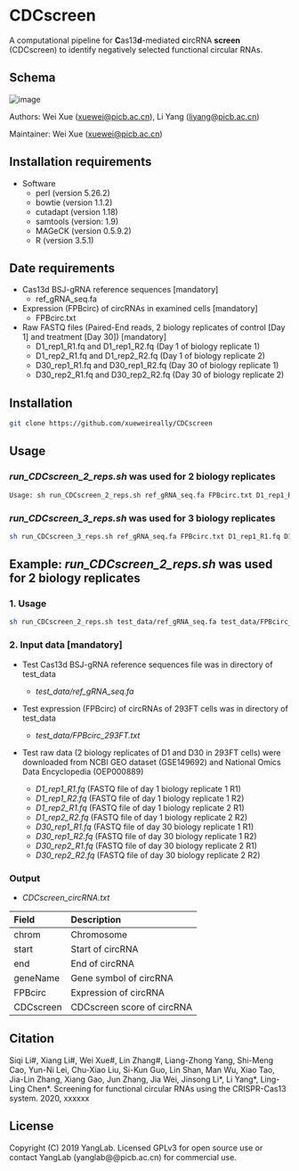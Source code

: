 # CDCscreen
A computational pipeline for **C**as13**d**-mediated **c**ircRNA **screen** (CDCscreen) to identify negatively selected functional circular RNAs.


## Schema
![image](https://github.com/xueweireally/CDCscreen/blob/master/doc/CDCscreen_pipeline.jpg)

Authors: Wei Xue (xuewei@picb.ac.cn), Li Yang (liyang@picb.ac.cn)

Maintainer: Wei Xue (xuewei@picb.ac.cn)

## Installation requirements
* Software
    - perl (version 5.26.2)
    - bowtie (version 1.1.2)
    - cutadapt (version 1.18)
    - samtools (version: 1.9)
    - MAGeCK (version 0.5.9.2)
    - R (version 3.5.1)

## Date requirements
* Cas13d BSJ-gRNA reference sequences [mandatory]
    - ref_gRNA_seq.fa
* Expression (FPBcirc) of circRNAs in examined cells [mandatory]
    - FPBcirc.txt
* Raw FASTQ files (Paired-End reads, 2 biology replicates of control [Day 1] and treatment [Day 30]) [mandatory]
    - D1_rep1_R1.fq and D1_rep1_R2.fq (Day 1 of biology replicate 1) 
    - D1_rep2_R1.fq and D1_rep2_R2.fq (Day 1 of biology replicate 2)
    - D30_rep1_R1.fq and D30_rep1_R2.fq (Day 30 of biology replicate 1)
    - D30_rep2_R1.fq and D30_rep2_R2.fq (Day 30 of biology replicate 2)

## Installation
```bash
git clone https://github.com/xueweireally/CDCscreen
```

## Usage
### *run_CDCscreen_2_reps.sh* was used for 2 biology replicates
```bash
Usage: sh run_CDCscreen_2_reps.sh ref_gRNA_seq.fa FPBcirc.txt D1_rep1_R1.fq D1_rep1_R2.fq D1_rep2_R1.fq D1_rep2_R2.fq D30_rep1_R1.fq D30_rep1_R2.fq D30_rep2_R1.fq D30_rep2_R2.fq
```

### *run_CDCscreen_3_reps.sh* was used for 3 biology replicates
```bash
sh run_CDCscreen_3_reps.sh ref_gRNA_seq.fa FPBcirc.txt D1_rep1_R1.fq D1_rep1_R2.fq D1_rep2_R1.fq D1_rep2_R2.fq D1_rep3_R1.fq D1_rep3_R2.fq D30_rep1_R1.fq D30_rep1_R2.fq D30_rep2_R1.fq D30_rep2_R2.fq D30_rep3_R1.fq D30_rep3_R2.fq
```

## Example: *run_CDCscreen_2_reps.sh* was used for 2 biology replicates

### 1. Usage
```bash
sh run_CDCscreen_2_reps.sh test_data/ref_gRNA_seq.fa test_data/FPBcirc_293FT.txt D1_rep1_R1.fq D1_rep1_R2.fq D1_rep2_R1.fq D1_rep2_R2.fq D30_rep1_R1.fq D30_rep1_R2.fq D30_rep2_R1.fq D30_rep2_R2.fq
```

### 2. Input data [mandatory]
* Test Cas13d BSJ-gRNA reference sequences file was in directory of test_data
    - *test_data/ref_gRNA_seq.fa*

* Test expression (FPBcirc) of circRNAs of 293FT cells was in directory of test_data
    - *test_data/FPBcirc_293FT.txt*

* Test raw data (2 biology replicates of D1 and D30 in 293FT cells) were downloaded from NCBI GEO dataset (GSE149692) and National Omics Data Encyclopedia (OEP000889)
    - *D1_rep1_R1.fq* (FASTQ file of day 1 biology replicate 1 R1)
    - *D1_rep1_R2.fq* (FASTQ file of day 1 biology replicate 1 R2)
    - *D1_rep2_R1.fq* (FASTQ file of day 1 biology replicate 2 R1)
    - *D1_rep2_R2.fq* (FASTQ file of day 1 biology replicate 2 R2)
    - *D30_rep1_R1.fq* (FASTQ file of day 30 biology replicate 1 R1)
    - *D30_rep1_R2.fq* (FASTQ file of day 30 biology replicate 1 R2)
    - *D30_rep2_R1.fq* (FASTQ file of day 30 biology replicate 2 R1)
    - *D30_rep2_R2.fq* (FASTQ file of day 30 biology replicate 2 R2)

### Output
* *CDCscreen_circRNA.txt*

| Field       | Description                      |
| :---------- | :--------------------------------|
| chrom       | Chromosome                       |
| start       | Start of circRNA                 |
| end         | End of circRNA                   |
| geneName    | Gene symbol of circRNA           |
| FPBcirc     | Expression of circRNA            |
| CDCscreen   | CDCscreen score of circRNA       |


## Citation
Siqi Li#, Xiang Li#, Wei Xue#, Lin Zhang#, Liang-Zhong Yang, Shi-Meng Cao, Yun-Ni Lei, Chu-Xiao Liu, Si-Kun Guo, Lin Shan, Man Wu, Xiao Tao, Jia-Lin Zhang, Xiang Gao, Jun Zhang, Jia Wei, Jinsong Li\*, Li Yang\*, Ling-Ling Chen\*. Screening for functional circular RNAs using the CRISPR-Cas13 system. 2020, xxxxxx


## License
Copyright (C) 2019 YangLab. Licensed GPLv3 for open source use or contact YangLab (yanglab@@picb.ac.cn) for commercial use.
